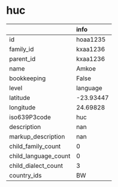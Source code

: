 # huc
|                      | info      |
|:---------------------|:----------|
| id                   | hoaa1235  |
| family_id            | kxaa1236  |
| parent_id            | kxaa1236  |
| name                 | Amkoe     |
| bookkeeping          | False     |
| level                | language  |
| latitude             | -23.93447 |
| longitude            | 24.69828  |
| iso639P3code         | huc       |
| description          | nan       |
| markup_description   | nan       |
| child_family_count   | 0         |
| child_language_count | 0         |
| child_dialect_count  | 3         |
| country_ids          | BW        |